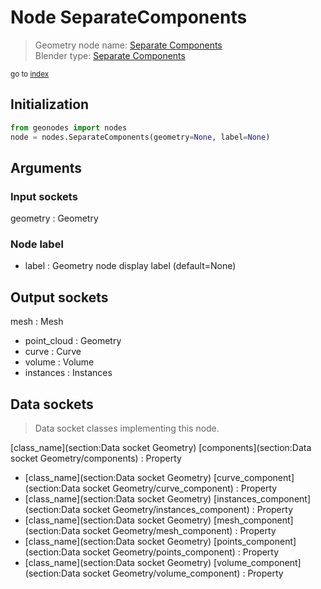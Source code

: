 
# Node SeparateComponents

> Geometry node name: [Separate Components](https://docs.blender.org/manual/en/latest/modeling/geometry_nodes/material/separate_components.html)<br>
  Blender type: [Separate Components](https://docs.blender.org/api/current/bpy.types.GeometryNodeSeparateComponents.html)
  
<sub>go to [index](/docs/index.md)</sub>

## Initialization

```python
from geonodes import nodes
node = nodes.SeparateComponents(geometry=None, label=None)
```



## Arguments


### Input sockets

geometry : Geometry

### Node label

- label : Geometry node display label (default=None)

## Output sockets

mesh : Mesh
- point_cloud : Geometry
- curve : Curve
- volume : Volume
- instances : Instances

## Data sockets

> Data socket classes implementing this node.
  
[class_name](section:Data socket Geometry) [components](section:Data socket Geometry/components) : Property
- [class_name](section:Data socket Geometry) [curve_component](section:Data socket Geometry/curve_component) : Property
- [class_name](section:Data socket Geometry) [instances_component](section:Data socket Geometry/instances_component) : Property
- [class_name](section:Data socket Geometry) [mesh_component](section:Data socket Geometry/mesh_component) : Property
- [class_name](section:Data socket Geometry) [points_component](section:Data socket Geometry/points_component) : Property
- [class_name](section:Data socket Geometry) [volume_component](section:Data socket Geometry/volume_component) : Property
  
